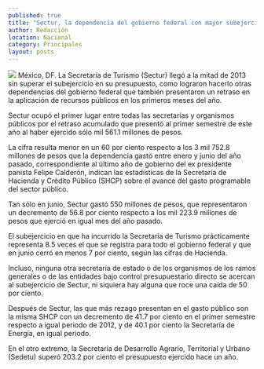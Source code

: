 ```yaml
---
published: true
title: "Sectur, la dependencia del gobierno federal con mayor subejercicio"
author: Redacción
location: Nacional
category: Principales
layout: posts
---
```


![](http://i.imgur.com/R8tPneIm.jpg)
México, DF. La Secretaría de Turismo (Sectur) llegó a la mitad de 2013 sin superar el subejercicio en su presupuesto, como lograron hacerlo otras dependencias del gobierno federal que también presentaron un retraso en la aplicación de recursos públicos en los primeros meses del año.

Sectur ocupó el primer lugar entre todas las secretarías y organismos públicos por el retraso acumulado que presentó al primer semestre de este año al haber ejercido sólo mil 561.1 millones de pesos.

La cifra resulta menor en un 60 por ciento respecto a los 3 mil 752.8 millones de pesos que la dependencia gastó entre enero y junio del año pasado, correspondiente al último año de gobierno del ex presidente panista Felipe Calderón, indican las estadísticas de la Secretaría de Hacienda y Crédito Público (SHCP) sobre el avance del gasto programable del sector público.

Tan sólo en junio, Sectur gastó 550 millones de pesos, que representaron un decremento de 56.8 por ciento respecto a los mil 223.9 millones de pesos que ejerció en igual mes del año pasado.

El subejercicio en que ha incurrido la Secretaría de Turismo prácticamente representa 8.5 veces el que se registra para todo el gobierno federal y que en junio cerró en menos 7 por ciento, según las cifras de Hacienda.

Incluso, ninguna otra secretaría de estado o de los organismos de los ramos generales o de las entidades bajo control presupuestario directo se acercan al subejercicio de Sectur, ni siquiera hay alguna que roce una caída de 50 por ciento.

Después de Sectur, las que más rezago presentan en el gasto público son la misma SHCP con un decremento de 41.7 por ciento en el primer semestre respecto a igual periodo de 2012, y de 40.1 por ciento la Secretaría de Energía, en igual periodo.

En el otro extremo, la Secretaría de Desarrollo Agrario, Territorial y Urbano (Sedetu) superó 203.2 por ciento el presupuesto ejercido hace un año.
